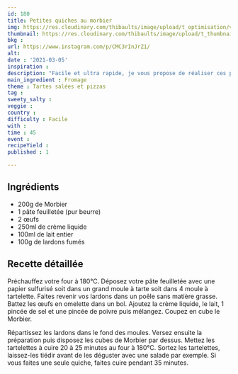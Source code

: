 ```yaml
---
id: 180
title: Petites quiches au morbier
img: https://res.cloudinary.com/thibaults/image/upload/t_optimisation/v1615052966/Recipes/20210306_quiches_morbier.jpg
thumbnail: https://res.cloudinary.com/thibaults/image/upload/t_thumbnail_josie/v1615052966/Recipes/20210306_quiches_morbier.jpg
bkg : 
url: https://www.instagram.com/p/CMC3rInJrZ1/
alt: 
date : '2021-03-05'
inspiration : 
description: "Facile et ultra rapide, je vous propose de réaliser ces petites quiches au morbier"
main_ingredient : Fromage
theme : Tartes salées et pizzas
tag : 
sweety_salty : 
veggie :
country : 
difficulty : Facile
with : 
time : 45
event : 
recipeYield : 
published : 1

---
```


## Ingrédients
 - 200g de Morbier
 - 1 pâte feuilletée (pur beurre)
 - 2 œufs
 - 250ml de crème liquide
 - 100ml de lait entier
 - 100g de lardons fumés

## Recette détaillée
Préchauffez votre four à 180°C. Déposez votre pâte feuilletée avec une papier sulfurisé soit dans un grand moule à tarte soit dans 4 moule à tartelette. Faites revenir vos lardons dans un poêle sans matière grasse. Battez les œufs en omelette dans un bol. Ajoutez la crème liquide, le lait, 1 pincée de sel et une pincée de poivre puis mélangez. Coupez en cube le Morbier.

Répartissez les lardons dans le fond des moules. Versez ensuite la préparation puis disposez les cubes de Morbier par dessus. Mettez les tartelettes à cuire 20 à 25 minutes au four à 180°C. Sortez les tartelettes, laissez-les tiédir avant de les déguster avec une salade par exemple. Si vous faites une seule quiche, faites cuire pendant 35 minutes.
